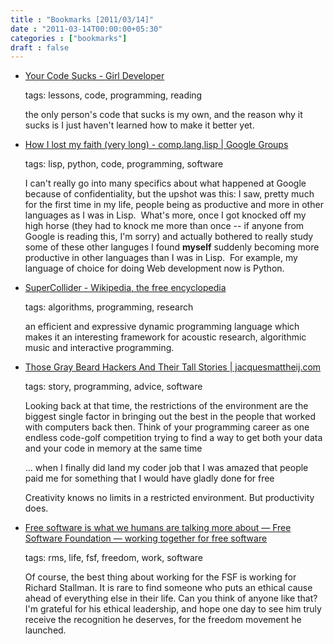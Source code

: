 ```yaml
---
title : "Bookmarks [2011/03/14]"
date : "2011-03-14T00:00:00+05:30"
categories : ["bookmarks"]
draft : false
---
```


-   [Your Code Sucks - Girl Developer](http://www.girldeveloper.com/2010/07/your-code-sucks.html)

    tags: lessons, code, programming, reading

    the only person's code that sucks is my own, and the reason why it
    sucks is I just haven't learned how to make it better yet.

<!--listend-->

-   [How I lost my faith (very long) - comp.lang.lisp | Google Groups](http://groups.google.com/group/comp.lang.lisp/msg/6f75cfb5a289d3f6?pli=1)

    tags: lisp, python, code, programming, software

    I can't really go into many specifics about what happened at Google
    because of confidentiality, but the upshot was this: I saw, pretty
    much for the first time in my life, people being as productive and
    more in other languages as I was in Lisp.  What's more, once I got
    knocked off my high horse (they had to knock me more than once -- if
    anyone from Google is reading this, I'm sorry) and actually bothered
    to really study some of these other languges I found **myself**
    suddenly becoming more productive in other languages than I was in
    Lisp.  For example, my language of choice for doing Web development
    now is Python.

<!--listend-->

-   [SuperCollider - Wikipedia, the free encyclopedia](http://en.wikipedia.org/wiki/SuperCollider)

    tags: algorithms, programming, research

    an efficient and expressive dynamic programming language which makes
    it an interesting framework for acoustic research, algorithmic music
    and interactive programming.

<!--listend-->

-   [Those Gray Beard Hackers And Their Tall Stories | jacquesmattheij.com](http://jacquesmattheij.com/Those+Gray+Beard+Hackers+And+Their+Tall+Stories)

    tags: story, programming, advice, software

    Looking back at that time, the restrictions of the environment are
    the biggest single factor in bringing out the best in the people
    that worked with computers back then. Think of your programming
    career as one endless code-golf competition trying to find a way to
    get both your data and your code in memory at the same time

    ... when I finally did land my coder job that I was amazed that
    people paid me for something that I would have gladly done for free

    Creativity knows no limits in a restricted environment. But
    productivity does.

<!--listend-->

-   [Free software is what we humans are talking more about — Free Software Foundation — working together for free software](http://www.fsf.org/blogs/community/peterb)

    tags: rms, life, fsf, freedom, work, software

    Of course, the best thing about working for the FSF is working for
    Richard Stallman. It is rare to find someone who puts an ethical
    cause ahead of everything else in their life. Can you think of
    anyone like that? I'm grateful for his ethical leadership, and
    hope one day to see him truly receive the recognition he deserves,
    for the freedom movement he launched.
